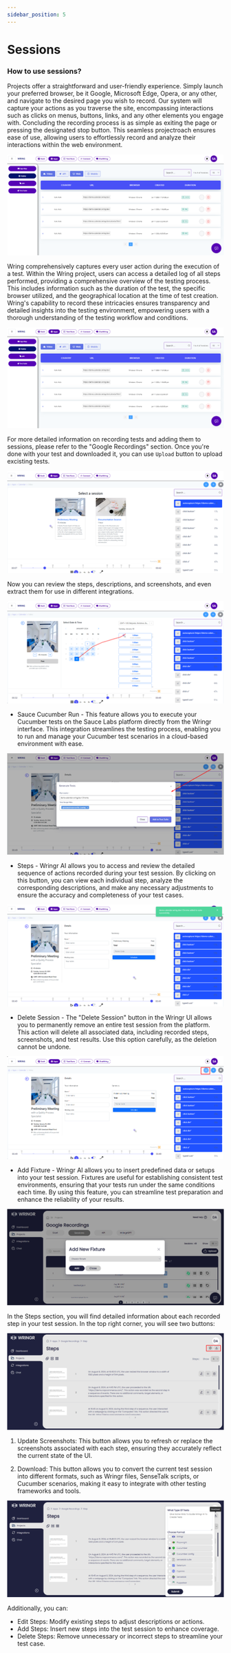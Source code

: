 ```yaml
---
sidebar_position: 5
---
```


# Sessions

### How to use sessions?

Projects offer a straightforward and user-friendly experience. Simply launch your preferred browser, be it Google, Microsoft Edge, Opera, or any other, and navigate to the desired page you wish to record. Our system will capture your actions as you traverse the site, encompassing interactions such as clicks on menus, buttons, links, and any other elements you engage with. Concluding the recording process is as simple as exiting the page or pressing the designated stop button. This seamless projectroach ensures ease of use, allowing users to effortlessly record and analyze their interactions within the web environment.

 ![session replay](/img/replay1.png)


Wring comprehensively captures every user action during the execution of a test. Within the Wring project, users can access a detailed log of all steps performed, providing a comprehensive overview of the testing process. This includes information such as the duration of the test, the specific browser utilized, and the geographical location at the time of test creation. Wring's capability to record these intricacies ensures transparency and detailed insights into the testing environment, empowering users with a thorough understanding of the testing workflow and conditions.

 ![session replay](/img/replay1.png)

 For more detailed information on recording tests and adding them to sessions, please refer to the "Google Recordings" section. 
 Once you're done with your test and downloaded it, you can use `Upload` button to upload excisting tests. 

 ![session replay](/img/replay2.png)

Now you can review the steps, descriptions, and screenshots, and even extract them for use in different integrations.

![session replay](/img/replay3.png)

- Sauce Cucumber Run - This feature allows you to execute your Cucumber tests on the Sauce Labs platform directly from the Wringr interface. This integration streamlines the testing process, enabling you to run and manage your Cucumber test scenarios in a cloud-based environment with ease.

![session replay](/img/replay4.png)

- Steps - Wringr AI  allows you to access and review the detailed sequence of actions recorded during your test session. By clicking on this button, you can view each individual step, analyze the corresponding descriptions, and make any necessary adjustments to ensure the accuracy and completeness of your test cases.

![session replay](/img/replay5.png)

- Delete Session - The "Delete Session" button in the Wringr UI allows you to permanently remove an entire test session from the platform. This action will delete all associated data, including recorded steps, screenshots, and test results. Use this option carefully, as the deletion cannot be undone.

![session replay](/img/replay6.png)

- Add Fixture - Wringr AI allows you to insert predefined data or setups into your test session. Fixtures are useful for establishing consistent test environments, ensuring that your tests run under the same conditions each time. By using this feature, you can streamline test preparation and enhance the reliability of your results.

 ![session replay](/img/replay7.png)

In the Steps section, you will find detailed information about each recorded step in your test session. In the top right corner, you will see two buttons:

 ![session replay](/img/replay8.png)

1. Update Screenshots: This button allows you to refresh or replace the screenshots associated with each step, ensuring they accurately reflect the current state of the UI.

2. Download: This button allows you to convert the current test session into different formats, such as Wringr files, SenseTalk scripts, or Cucumber scenarios, making it easy to integrate with other testing frameworks and tools.

 ![session replay](/img/replay9.png)

Additionally, you can:

- Edit Steps: Modify existing steps to adjust descriptions or actions.
- Add Steps: Insert new steps into the test session to enhance coverage.
- Delete Steps: Remove unnecessary or incorrect steps to streamline your test case.